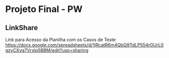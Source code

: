 ﻿# Projeto Final - PW
 ## LinkShare
 
Link para Acesso da Planilha com os Casos de Teste
https://docs.google.com/spreadsheets/d/1jRcatR6m4QbQ9TdLP554rGUrL0gzyCXvg7Vrxlp5BBM/edit?usp=sharing
